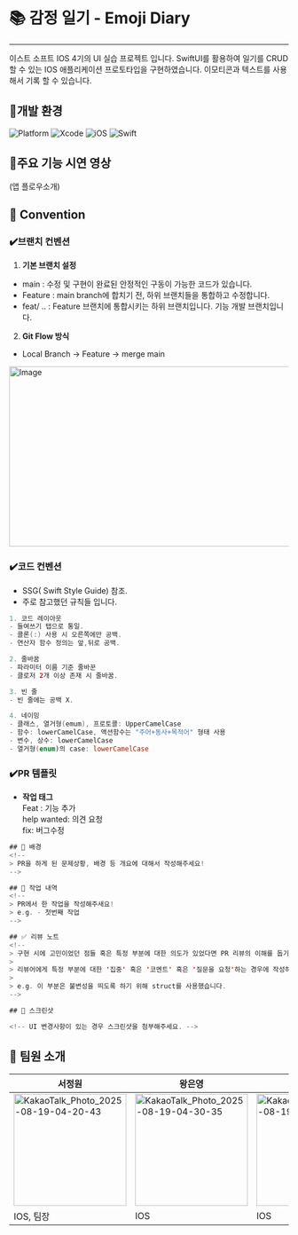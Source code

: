 # 📚 감정 일기 - Emoji Diary
---
이스트 소프트 IOS 4기의 UI 실습 프로젝트 입니다. SwiftUI를 활용하여 일기를 CRUD 할 수 있는 IOS 애플리케이션 프로토타입을 구현하였습니다. 이모티콘과 텍스트를 사용해서 기록 할 수 있습니다.

## 🔔개발 환경
![Platform](https://img.shields.io/badge/Platform-iOS-blue) ![Xcode](https://img.shields.io/badge/Xcode-16.4-blue) ![iOS](https://img.shields.io/badge/iOS-16.0+-gray) ![Swift](https://img.shields.io/badge/Swift-6.1.2-orange) 


## 🔔주요 기능 시연 영상
(앱 플로우소개)

## 🔔 Convention

### ✔️브랜치 컨벤션

1. **기본 브랜치 설정**  
- main : 수정 및 구현이 완료된 안정적인 구동이 가능한 코드가 있습니다.  
- Feature : main branch에 합치기 전, 하위 브랜치들을 통합하고 수정합니다.  
- feat/ .. : Feature 브랜치에 통합시키는 하위 브랜치입니다. 기능 개발 브랜치입니다.  
  
2. **Git Flow 방식**
- Local Branch -> Feature -> merge main
<img width="650" height= "325" alt="Image" src="https://github.com/user-attachments/assets/268b4a70-4f26-4fae-b366-753e51bfc89e" />


### ✔️코드 컨벤션
- SSG( Swift Style Guide) 참조.
- 주로 참고했던 규칙들 입니다.
  
```swift
1. 코드 레이아웃
- 들여쓰기 탭으로 통일.
- 콜론(:) 사용 시 오른쪽에만 공백.
- 연산자 함수 정의는 앞,뒤로 공백.

2. 줄바꿈
- 파라미터 이름 기준 줄바꾼
- 클로저 2개 이상 존재 시 줄바꿈.

3. 빈 줄
- 빈 줄에는 공백 X.

4. 네이밍
- 클래스, 열거형(emum), 프로토콜: UpperCamelCase
- 함수: lowerCamelCase, 액션함수는 "주어+동사+목적어" 형태 사용
- 변수, 상수: lowerCamelCase
- 열거형(enum)의 case: lowerCamelCase
```
### ✔️PR 템플릿
- **작업 태그**  
Feat : 기능 추가  
help wanted: 의견 요청  
fix: 버그수정

```swift
## 🤔 배경
<!--
> PR을 하게 된 문제상황, 배경 등 개요에 대해서 작성해주세요!
-->

## 📃 작업 내역
<!--
> PR에서 한 작업을 작성해주새요!
> e.g. - 첫번째 작업
-->

## ✅ 리뷰 노트
<!--
> 구현 시에 고민이었던 점들 혹은 특정 부분에 대한 의도가 있었다면 PR 리뷰의 이해를 돕기 위해 서술해주세요!
>
> 리뷰어에게 특정 부분에 대한 '집중' 혹은 '코멘트' 혹은 '질문을 요청'하는 경우에 작성하면 좋아요!
>
> e.g. 이 부분은 불변성을 띄도록 하기 위해 struct를 사용했습니다.
-->

## 🎨 스크린샷

<!-- UI 변경사항이 있는 경우 스크린샷을 첨부해주세요. -->

```



## 🔔 팀원 소개
| 서정원 | 왕은영 | 강지원 |
| --- | --- | --- |
|<img width="203" height="202" alt="KakaoTalk_Photo_2025-08-19-04-20-43" src="https://github.com/user-attachments/assets/995bf4ab-4630-440f-a07c-e4326c97a91c" /> | <img width="203" height="202" alt="KakaoTalk_Photo_2025-08-19-04-30-35" src="https://github.com/user-attachments/assets/6fb52c81-d946-4e41-8bd6-14f89e535271" /> | <img width="201" height="202" alt="KakaoTalk_Photo_2025-08-19-04-20-34" src="https://github.com/user-attachments/assets/32f6361c-f443-4203-b2d1-b48f9277d7e4" />|
| IOS, 팀장 | IOS | IOS |

